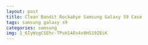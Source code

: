 ```yaml
---
layout: post
title: Clean Bandit Rockabye Samsung Galaxy S9 Case
tags: samsung galaxy s9
categories: samsung
img: 1_6IyWzgCSEhc-TPsH14Os4x8HS19Z8iK
---
```

